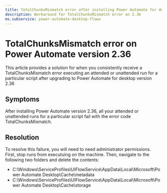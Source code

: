 ```yaml
---
title: TotalChunksMismatch error after installing Power Automate for desktop version 2.36
description: Workaround for TotalChunksMismatch error on 2.36
ms.subservice: power-automate-desktop-flows
---
```

# TotalChunksMismatch error on Power Automate version 2.36

This article provides a solution for when you consistently receive a TotalChunksMismatch error executing an attended or unattended run for a particular script after upgrading to Power Automate for desktop version 2.36

## Symptoms

After installing Power Automate version 2.36, all your attended or unattended runs for a particular script fail with the error code TotalChunksMismatch.

## Resolution

To resolve this failure, you will need to need administrator permissions. First, stop runs from executuing on the machine. Then, navigate to the following two folders and delete the contents:

* C:\Windows\ServiceProfiles\UIFlowService\AppData\Local\Microsoft\Power Automate Desktop\Cache\metadata
* C:\Windows\ServiceProfiles\UIFlowService\AppData\Local\Microsoft\Power Automate Desktop\Cache\storage
